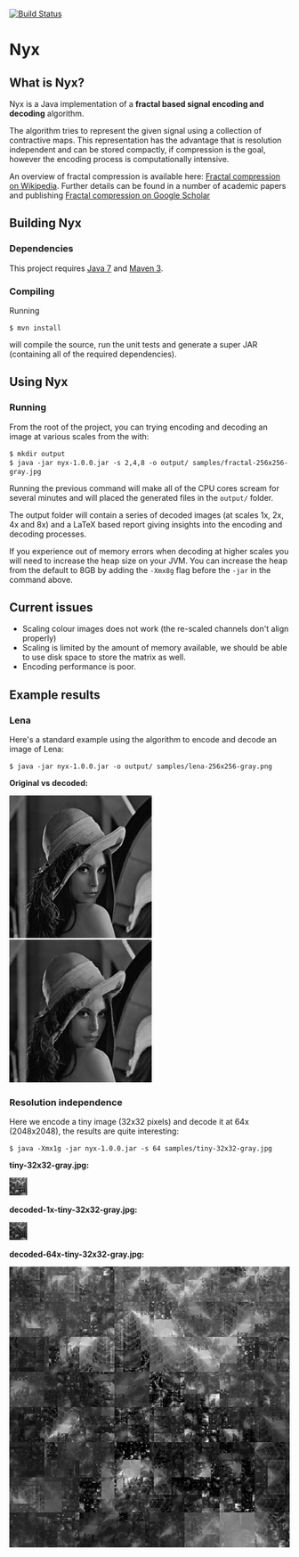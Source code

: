 [![Build Status](https://travis-ci.org/j-white/nyx.png?branch=master)](https://travis-ci.org/j-white/nyx)

# Nyx #

## What is Nyx?

Nyx is a Java implementation of a **fractal based signal encoding and decoding** algorithm.

The algorithm tries to represent the given signal using a collection of contractive maps. This representation has the advantage that is resolution independent and can be stored compactly, if compression is the goal, however the encoding process is computationally intensive.

An overview of fractal compression is available here: [Fractal compression on Wikipedia](http://en.wikipedia.org/wiki/Fractal_compression). Further details can be found in a number of academic papers and publishing [Fractal compression on Google Scholar](http://scholar.google.ca/scholar?hl=en&q=fractal+image+compression)
## Building Nyx

### Dependencies

This project requires [Java 7](http://www.oracle.com/technetwork/java/javase/downloads/index.html) and [Maven 3](http://maven.apache.org/).

### Compiling

Running

    $ mvn install

will compile the source, run the unit tests and generate a super JAR (containing all of the required dependencies).

## Using Nyx

### Running

From the root of the project, you can trying encoding and decoding an image at various scales from the with:

    $ mkdir output
    $ java -jar nyx-1.0.0.jar -s 2,4,8 -o output/ samples/fractal-256x256-gray.jpg

Running the previous command will make all of the CPU cores scream for several minutes and will placed the generated files in the `output/` folder.

The output folder will contain a series of decoded images (at scales 1x, 2x, 4x and 8x) and a LaTeX based report giving insights into the encoding and decoding processes.

If you experience out of memory errors when decoding at higher scales you will need to increase the heap size on your JVM. You can increase the heap from the default to 8GB by adding the `-Xmx8g`  flag before the `-jar` in the command above.

## Current issues

- Scaling colour images does not work (the re-scaled channels don't align properly)
- Scaling is limited by the amount of memory available, we should be able to use disk space to store the matrix as well.
- Encoding performance is poor.

## Example results

### Lena

Here's a standard example using the algorithm to encode and decode an image of Lena:

    $ java -jar nyx-1.0.0.jar -o output/ samples/lena-256x256-gray.png

**Original vs decoded:**

![Original](https://raw.githubusercontent.com/j-white/nyx/master/samples/lena-256x256-gray.png)  ![Decoded](https://raw.githubusercontent.com/j-white/nyx/master/examples/decoded-1x-lena-256x256-gray.png) 

### Resolution independence

Here we encode a tiny image (32x32 pixels) and decode it at 64x (2048x2048), the results are quite interesting:

    $ java -Xmx1g -jar nyx-1.0.0.jar -s 64 samples/tiny-32x32-gray.jpg

**tiny-32x32-gray.jpg:**

![](https://raw.githubusercontent.com/j-white/nyx/master/samples/tiny-32x32-gray.jpg) 

**decoded-1x-tiny-32x32-gray.jpg:**

![](https://raw.githubusercontent.com/j-white/nyx/master/examples/decoded-1x-tiny-32x32-gray.jpg) 

**decoded-64x-tiny-32x32-gray.jpg:**

![](https://raw.githubusercontent.com/j-white/nyx/master/examples/decoded-64x-tiny-32x32-gray.jpg)
